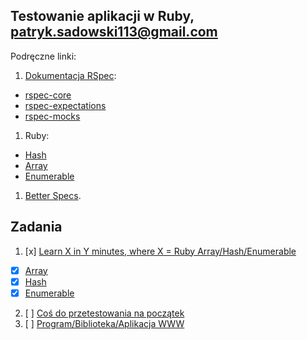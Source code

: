 ## Testowanie aplikacji w Ruby, patryk.sadowski113@gmail.com

Podręczne linki:

1. [Dokumentacja RSpec](http://rspec.info/):
  - [rspec-core](https://github.com/rspec/rspec-core)
  - [rspec-expectations](https://github.com/rspec/rspec-expectations)
  - [rspec-mocks](https://github.com/rspec/rspec-mocks)
1. Ruby:
  - [Hash](http://ruby-doc.org/core-2.2.3/Hash.html)
  - [Array](http://ruby-doc.org/core-2.2.3/Array.html)
  - [Enumerable](http://ruby-doc.org/core-2.2.3/Enumerable.html)
1. [Better Specs](http://betterspecs.org/).

## Zadania

1. [x] [Learn X in Y minutes, where X = Ruby Array/Hash/Enumerable](ruby.md)
  - [x] [Array](ruby.md#array)
  - [x] [Hash](ruby.md#hash)
  - [x] [Enumerable](ruby.md#enumerable)
2. [ ] [Coś do przetestowania na początek](/)
3. [ ] [Program/Biblioteka/Aplikacja WWW](/)
